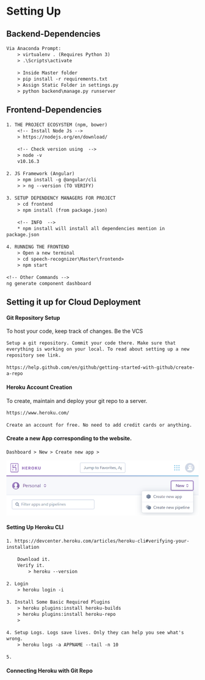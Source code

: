 # Setting Up

## Backend-Dependencies
```
Via Anaconda Prompt:
	> virtualenv . (Requires Python 3)
	> .\Scripts\activate

	> Inside Master folder
	> pip install -r requirements.txt
	> Assign Static Folder in settings.py
	> python backend\manage.py runserver

```

## Frontend-Dependencies
```
1. THE PROJECT ECOSYSTEM (npm, bower)
	<!-- Install Node Js -->
	> https://nodejs.org/en/download/

	<!-- Check version using  -->
	> node -v
	v10.16.3

2. JS Framework (Angular)
	> npm install -g @angular/cli
	> > ng --version (TO VERIFY)

3. SETUP DEPENDENCY MANAGERS FOR PROJECT
	> cd frontend
	> npm install (from package.json)

	<!-- INFO  -->
	* npm install will install all dependencies mention in package.json

4. RUNNING THE FRONTEND
	> Open a new terminal
	> cd speech-recognizer\Master\frontend>
	> npm start

<!-- Other Commands -->
ng generate component dashboard
```	

## Setting it up for Cloud Deployment

#### Git Repository Setup
To host your code, keep track of changes. Be the VCS
```
Setup a git repository. Commit your code there. Make sure that everything is working on your local. To read about setting up a new repository see link.

https://help.github.com/en/github/getting-started-with-github/create-a-repo
```

#### Heroku Account Creation
To create, maintain and deploy your git repo to a server.

```
https://www.heroku.com/

Create an account for free. No need to add credit cards or anything.
```

#### Create a new App corresponding to the website.
```
Dashboard > New > Create new app > 
```
![Heroku New App Page](documentations/images/heroku_start_new_app.png?raw=true "Heroku New App Page")

#### Setting Up Heroku CLI
```
1. https://devcenter.heroku.com/articles/heroku-cli#verifying-your-installation

	Download it.
	Verify it.
		> heroku --version

2. Login
	> heroku login -i

3. Install Some Basic Required Plugins
	> heroku plugins:install heroku-builds
	> heroku plugins:install heroku-repo
	> 

4. Setup Logs. Logs save lives. Only they can help you see what's wrong.
	> heroku logs -a APPNAME --tail -n 10

5. 
```

#### Connecting Heroku with Git Repo